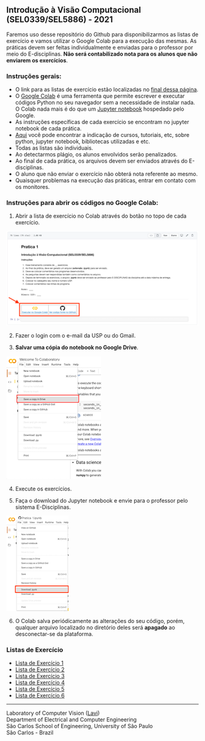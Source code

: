   
 ## Introdução à Visão Computacional (SEL0339/SEL5886) - 2021
 
 Faremos uso desse repositório do Github para disponibilizarmos as listas de exercício e vamos utilizar o Google Colab para a execução das mesmas. As práticas devem ser feitas individualmente e enviadas para o professor por meio do E-disciplinas. **Não será contabilizado nota para os alunos que não enviarem os exercícios**. 

### Instruções gerais:

 - O link para as listas de exercício estão localizadas no [final dessa página](https://github.com/LAVI-USP/SEL0339-SEL5886_2021#listas-de-exercício).
 - O [Google Colab](https://colab.research.google.com/notebooks/intro.ipynb) é uma ferramenta que permite escrever e executar códigos Python no seu navegador sem a necessidade de instalar nada. O Colab nada mais é do que um [Jupyter notebook](https://jupyter.org) hospedado pelo Google.
 - As instruções específicas de cada exercício se encontram no jupyter notebook de cada prática.
 - [Aqui](https://github.com/LAVI-USP/SEL0339-SEL5886_2021/tree/main/extra) você pode encontrar a indicação de cursos, tutoriais, etc, sobre python, jupyter notebook, bibliotecas utilizadas e etc.
 - Todas as listas são individuais.
 - Ao detectarmos plágio, os alunos envolvidos serão penalizados.
 - Ao final de cada prática, os arquivos devem ser enviados através do E-disciplinas.
 - O aluno que não enviar o exercício não obterá nota referente ao mesmo.
 - Quaisquer problemas na execução das práticas, entrar em contato com os monitores.
 
### Instruções para abrir os códigos no Google Colab:
 
1. Abrir a lista de exercício no Colab através do botão no topo de cada exercício.  

![](https://github.com/LAVI-USP/SEL0339-SEL5886_2021/blob/main/imagens/readme/Execute_Colab.png)

2.  Fazer o login com o e-mail da USP ou do Gmail.

3.  **Salvar uma cópia do notebook no Google Drive**. 

![](https://github.com/LAVI-USP/SEL0339-SEL5886_2021/blob/main/imagens/readme/Save_GDrive.png)

4. Execute os exercícios.

5. Faça o download do Jupyter notebook e envie para o professor pelo sistema E-Disciplinas.

![](https://github.com/LAVI-USP/SEL0339-SEL5886_2021/blob/main/imagens/readme/Download.png)

6. O Colab salva periódicamente as alterações do seu código, porém, qualquer arquivo localizado no diretório deles será **apagado** ao desconectar-se da plataforma.

### Listas de Exercício

 - [Lista de Exercício 1](https://github.com/LAVI-USP/SEL0339-SEL5886_2021/blob/main/praticas/Lista_de_Exercicio_1.ipynb)
 - [Lista de Exercício 2](https://github.com/LAVI-USP/SEL0339-SEL5886_2021/blob/main/praticas/Lista_de_Exercicio_2.ipynb)
 - [Lista de Exercício 3](https://github.com/LAVI-USP/SEL0339-SEL5886_2021/blob/main/praticas/Lista_de_Exercicio_3.ipynb)
 - [Lista de Exercício 4](https://github.com/LAVI-USP/SEL0339-SEL5886_2021/blob/main/praticas/Lista_de_Exercicio_4.ipynb)
 - [Lista de Exercício 5](https://github.com/LAVI-USP/SEL0339-SEL5886_2021/blob/main/praticas/Lista_de_Exercicio_5.ipynb)
 - [Lista de Exercício 6](https://github.com/LAVI-USP/SEL0339-SEL5886_2021/blob/main/praticas/Lista_de_Exercicio_6.ipynb)
---

Laboratory of Computer Vision ([Lavi](http://iris.sel.eesc.usp.br/lavi/))  
Department of Electrical and Computer Engineering  
São Carlos School of Engineering, University of São Paulo  
São Carlos - Brazil
